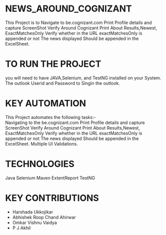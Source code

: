 # NEWS_AROUND_COGNIZANT
This Project is to Navigate to be.cognizant.com
Print Profile details and capture ScreenShot
Verify Around Cognizant
Print About Results,Newest, ExactMatchesOnly 
Verify whether in the URL exactMatchesOnly is appended or not
The news  displayed Should be appended in the ExcelSheet.
# TO RUN THE PROJECT
you will need to have JAVA,Selenium, and TestNG installed on your System.
The outlook Userid and Password to Singin the outlook.
# KEY AUTOMATION
This Project automates the following tasks:-  
Navigating to the be.cognizant.com
Print Profile details and capture ScreenShot
Verify Around Cognizant
Print About Results,Newest, ExactMatchesOnly 
Verify whether in the URL exactMatchesOnly is appended or not
The news  displayed Should be appended in the ExcelSheet.
Multiple UI Validations.
# TECHNOLOGIES
Java
Selenium
Maven
ExtentReport
TestNG
# KEY CONTRIBUTIONS
* Harshada Ukkojikar
* Abhishek Roop Chand Ahirwar
* Omkar Vishnu Vaidya
* P J Akhil 
